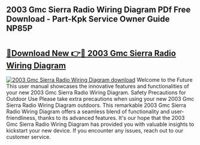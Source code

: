 ## 2003 Gmc Sierra Radio Wiring Diagram PDf Free Download - Part-Kpk Service Owner Guide NP85P

# <h2><a href="http://dfi6k4y.blite.top/?on=2003+Gmc+Sierra+Radio+Wiring+Diagram">🔗Download New 👉🔴 2003 Gmc Sierra Radio Wiring Diagram</a></h2>

[![2003 Gmc Sierra Radio Wiring Diagram download](https://i.imgur.com/lujVjoI.png)](http://dfi6k4y.blite.top/?on=2003+Gmc+Sierra+Radio+Wiring+Diagram)
Welcome to the Future This user manual showcases the innovative features and functionalities of your new 2003 Gmc Sierra Radio Wiring Diagram. Safety Precautions for Outdoor Use Please take extra precautions when using your new 2003 Gmc Sierra Radio Wiring Diagram outdoors. This remarkable 2003 Gmc Sierra Radio Wiring Diagram offers a seamless blend of functionality and user-friendliness, thanks to its advanced features. It's our hope that the 2003 Gmc Sierra Radio Wiring Diagram has provided you with valuable insights to kickstart your new device. If you encounter any issues, reach out to our customer service.
